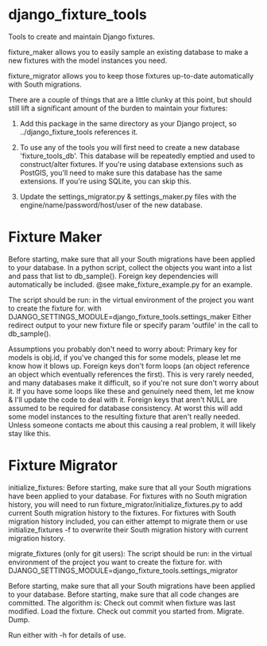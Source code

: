django_fixture_tools
====================

Tools to create and maintain Django fixtures.

fixture_maker allows you to easily sample an existing database to make a new fixtures with the model instances you need.

fixture_migrator allows you to keep those fixtures up-to-date automatically with South migrations.

There are a couple of things that are a little clunky at this point, but should still lift a significant amount of the burden to maintain your fixtures:

 1. Add this package in the same directory as your Django project, so ../django_fixture_tools references it.

 2. To use any of the tools you will first need to create a new database 'fixture_tools_db'.  This database will be repeatedly emptied and used to construct/alter fixtures.  If you're using database extensions such as PostGIS, you'll need to make sure this database has the same extensions.  If you're using SQLite, you can skip this.

 3. Update the settings_migrator.py & settings_maker.py files with the engine/name/password/host/user of the new database.

Fixture Maker
=============
Before starting, make sure that all your South migrations have been applied to your database.
In a python script, collect the objects you want into a list and pass that list to db_sample().  Foreign key dependencies will automatically be included.
@see make_fixture_example.py for an example.

The script should be run:
 in the virtual environment of the project you want to create the fixture for.
 with DJANGO_SETTINGS_MODULE=django_fixture_tools.settings_maker
Either redirect output to your new fixture file or specify param 'outfile' in the call to db_sample().

Assumptions you probably don't need to worry about:
    Primary key for models is obj.id, if you've changed this for some models,
    	please let me know how it blows up.
    Foreign keys don't form loops (an object reference an object which eventually
        references the first).  This is very rarely needed, and many databases
        make it difficult, so if you're not sure don't worry about it.
        If you have some loops like these and genuinely need them, let me know &
        I'll update the code to deal with it.
    Foreign keys that aren't NULL are assumed to be required for database
        consistency.  At worst this will add some model instances to the resulting
        fixture that aren't really needed.  Unless someone contacts me about
        this causing a real problem, it will likely stay like this.


Fixture Migrator
================
initialize_fixtures:
Before starting, make sure that all your South migrations have been applied to your database.
For fixtures with no South migration history, you will need to run fixture_migrator/initialize_fixtures.py to add current South migration history to the fixtures.
For fixtures with South migration history included, you can either attempt to migrate them or use initialize_fixtures -f to overwrite their South migration history with current migration history.

migrate_fixtures (only for git users):
The script should be run:
 in the virtual environment of the project you want to create the fixture for.
 with DJANGO_SETTINGS_MODULE=django_fixture_tools.settings_migrator

Before starting, make sure that all your South migrations have been applied to your database.
Before starting, make sure that all code changes are committed.
The algorithm is: Check out commit when fixture was last modified.  Load the fixture.  Check out commit you started from.  Migrate.  Dump.

Run either with -h for details of use.
